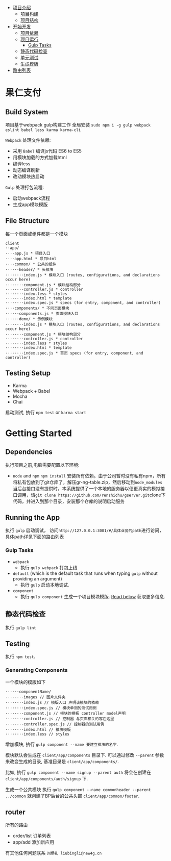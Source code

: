* [项目介绍](#walkthrough)
    * [项目构建](#build-system)
    * [项目结构](#file-structure)
* [开始开发](#getting-started)
    * [项目依赖](#dependencies)
    * [项目运行](#running-the-app)
        * [Gulp Tasks](#gulp-tasks)
    * [静态代码检查](#lint-the-app)
    * [单元测试](#testing-setup)
    * [生成模版](#generating-components)  
* [路由列表](#router)

# 果仁支付
## Build System
项目基于webpack gulp构建工作
全局安装 `sudo npm i -g gulp webpack eslint babel less karma karma-cli`

`Webpack` 处理文件依赖:
* 采用 `Babel` 编译js代码 ES6 to ES5 
* 用模块加载的方式加载html
* 编译less
* 动态编译刷新
* 改动模块热启动

`Gulp` 处理打包流程:
* 启动webpack流程
* 生成app模块模版

## File Structure
每一个页面或组件都是一个模块
```
client
⋅⋅app/
⋅⋅⋅⋅app.js * 项目入口
⋅⋅⋅⋅app.html * 项目html
⋅⋅⋅⋅common/ * 公共的组件
⋅⋅⋅⋅⋅⋅header/ * 头模块
⋅⋅⋅⋅⋅⋅⋅⋅index.js * 模块入口 (routes, configurations, and declarations occur here)
⋅⋅⋅⋅⋅⋅⋅⋅component.js * 模块结构部分 
⋅⋅⋅⋅⋅⋅⋅⋅controller.js * controller
⋅⋅⋅⋅⋅⋅⋅⋅index.less * styles
⋅⋅⋅⋅⋅⋅⋅⋅index.html * template
⋅⋅⋅⋅⋅⋅⋅⋅index.spec.js * specs (for entry, component, and controller)
⋅⋅⋅⋅components/ * 不同页面模块
⋅⋅⋅⋅⋅⋅components.js * 页面模块入口
⋅⋅⋅⋅⋅⋅demo/ * 示例模块
⋅⋅⋅⋅⋅⋅⋅⋅index.js * 模块入口 (routes, configurations, and declarations occur here)
⋅⋅⋅⋅⋅⋅⋅⋅component.js * 模块结构部分 
⋅⋅⋅⋅⋅⋅⋅⋅controller.js * controller
⋅⋅⋅⋅⋅⋅⋅⋅index.less * styles
⋅⋅⋅⋅⋅⋅⋅⋅index.html * template
⋅⋅⋅⋅⋅⋅⋅⋅index.spec.js * 首页 specs (for entry, component, and controller)
```

## Testing Setup
* Karma
* Webpack + Babel
* Mocha
* Chai

启动测试, 执行 `npm test` or `karma start` 

# Getting Started
## Dependencies
执行项目之前,电脑需要配置以下环境:
* `node` and `npm`
`npm install` 安装所有依赖。由于公司暂时没有私有npm，所有将私有包放到了git仓库了，解压gr-ng-table.zip，然后移动到`node_modules`
当后台接口没有提供时，本系统提供了一个本地的服务器以便更真实的模拟接口调用，请`git clone https://github.com/renzhichu/gserver.git`clone下代码，并进入到那个目录，安装那个仓库的说明启动服务

## Running the App
执行 `gulp` 启动调试， 访问`http://127.0.0.1:3001/#/具体业务的path`进行访问，具体path详见下面的路由列表
 
### Gulp Tasks
* `webpack`
  * 执行 `gulp webpack` 打包上线
* `default` (which is the default task that runs when typing `gulp` without providing an argument)
  * 执行 `gulp` 启动本地调试.
* `component`
  * 执行 `gulp component` 生成一个项目模块模版. [Read below](#generating-components) 获取更多信息.

## 静态代码检查
执行 `gulp lint`

## Testing
执行 `npm test`.

### Generating Components
一个模块的模版如下
```
⋅⋅⋅⋅⋅⋅componentName/
⋅⋅⋅⋅⋅⋅⋅⋅images // 图片文件夹
⋅⋅⋅⋅⋅⋅⋅⋅index.js // 模版入口 声明该模块的依赖
⋅⋅⋅⋅⋅⋅⋅⋅index.spec.js // 模块单测的测试用例
⋅⋅⋅⋅⋅⋅⋅⋅component.js // 模块的模板 controller model声明
⋅⋅⋅⋅⋅⋅⋅⋅controller.js // 控制器 与页面相关的写在这里
⋅⋅⋅⋅⋅⋅⋅⋅controller.spec.js // 控制器的测试用例
⋅⋅⋅⋅⋅⋅⋅⋅index.html // 模块模板
⋅⋅⋅⋅⋅⋅⋅⋅index.less // styles
```

增加模块, 执行 `gulp component --name 要建立模块的名字`.

模块默认会生成在 `client/app/components` 目录下. 可以通过修改 `--parent` 参数来改变生成的目录, 基准目录是 `client/app/components/`.

比如, 执行 `gulp component --name signup --parent auth` 将会在创建在 `client/app/components/auth/signup` 下.  

生成一个公共模块 执行 `gulp component --name commonheader --parent ../common` 就创建了BP后台的公共头部 `client/app/common/footer`.  

## router

所有的路由
* order/list 订单列表
* app/add 添加新应用

有其他任何问题联系 `刘炳礼 liubingli@new4g.cn`